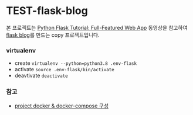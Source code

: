 # TEST-flask-blog






본 프로젝트는 [Python Flask Tutorial: Full-Featured Web App](https://www.youtube.com/watch?v=MwZwr5Tvyxo&list=PL-osiE80TeTs4UjLw5MM6OjgkjFeUxCYH&index=1) 동영상을 참고하여 [flask blog](https://github.com/CoreyMSchafer/code_snippets/tree/master/Python/Flask_Blog)를 만드는 copy 프로젝트입니다.

### virtualenv
- create
  ```virtualenv --python=python3.8 .env-flask```
- activate
  ```source .env-flask/bin/activate```
- deavtivate
  ```deactivate```

### 참고
  - [project docker & docker-compose 구성](https://github.com/mayjune/DjangoTemplate)
